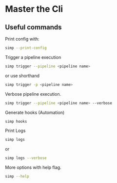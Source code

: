 # Master the Cli

## Useful commands

Print config with:

```bash
simp --print-config
```

Trigger a pipeline execution

```bash
simp trigger --pipeline <pipeline name>
```

or use shorthand

```bash
simp trigger -p <pipeline name>
```

Verbose pipeline execution.

```bash
simp trigger --pipeline <pipeline name> --verbose
```

Generate hooks (Automation)

```bash
simp hooks
```

Print Logs

```bash
simp logs

```

or

```bash
simp logs --verbose
```

More options with help flag.

```bash
simp --help
```
